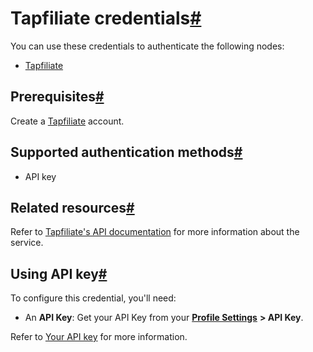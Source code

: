 [](https://github.com/n8n-io/n8n-docs/edit/main/docs/integrations/builtin/credentials/tapfiliate.md "Edit this page")

# Tapfiliate credentials[#](#tapfiliate-credentials "Permanent link")

You can use these credentials to authenticate the following nodes:

*   [Tapfiliate](../../app-nodes/n8n-nodes-base.tapfiliate/)

## Prerequisites[#](#prerequisites "Permanent link")

Create a [Tapfiliate](https://tapfiliate.com/) account.

## Supported authentication methods[#](#supported-authentication-methods "Permanent link")

*   API key

## Related resources[#](#related-resources "Permanent link")

Refer to [Tapfiliate's API documentation](https://tapfiliate.com/docs/rest/) for more information about the service.

## Using API key[#](#using-api-key "Permanent link")

To configure this credential, you'll need:

*   An **API Key**: Get your API Key from your [**Profile Settings**](https://app.tapfiliate.com/a/profile/) **\> API Key**.

Refer to [Your API key](https://support.tapfiliate.com/en/articles/1441950-your-api-key) for more information.